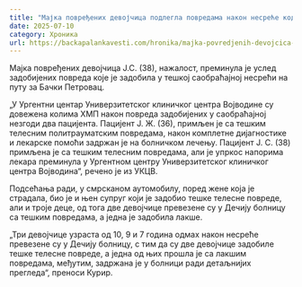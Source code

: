 ```yaml
---
title: "Мајка повређених девојчица подлегла повредама након несреће код Бачког Петровца"
date: 2025-07-10
category: Хроника
url: https://backapalankavesti.com/hronika/majka-povredjenih-devojcica-podlegla-povredama-nakon-nesrece-kod-backog-petrovca/
---
```


Мајка повређених девојчица Ј.С. (38), нажалост, преминула је услед задобијених повреда које је задобила у тешкој саобраћајној несрећи на путу за Бачки Петровац.

„У Ургентни центар Универзитетског клиничког центра Војводине су довежена колима ХМП након повреда задобијених у саобраћајној незгоди два пацијента. Пацијент Ј. Ж. (36), примљен је са тешким телесним политрауматским повредама, након комплетне дијагностике и лекарске помоћи задржан је на болничком лечењу. Пацијент Ј. С. (38) примљена је са тешким телесним повредама, али је упркос напорима лекара преминула у Ургентном центру Универзитетског клиничког центра Војводина“, речено је из УКЦВ.

Подсећања ради, у смрсканом аутомобилу, поред жене која је страдала, био је и њен супруг који је задобио тешке телесне повреде, али и троје деце, од тога две девојчице превезене су у Дечију болницу са тешким повредама, а једна је задобила лакше.

„Три девојчице узраста од 10, 9 и 7 година одмах након несреће превезене су у Дечију болницу, с тим да су две девојчице задобиле тешке телесне повреде, а једна од њих прошла је са лакшим повредама, међутим, задржана је у болници ради детаљнијих прегледа“, преноси Курир.
